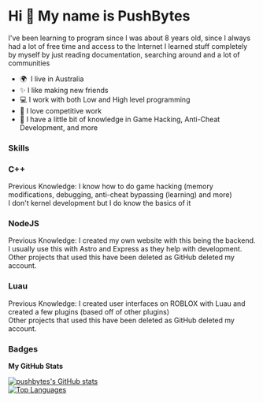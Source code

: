 # Hi 👋 My name is PushBytes

I've been learning to program since I was about 8 years old, since I always had a lot of free time and access to the Internet I learned stuff completely by myself by just reading documentation, searching around and a lot of communities</br>

- 🌍  I live in Australia
- ✨  I like making new friends
- 💻  I work with both Low and High level programming
- 🥇  I love competitive work
- 🦯  I have a little bit of knowledge in Game Hacking, Anti-Cheat Development, and more

### Skills
### C++
Previous Knowledge:
I know how to do game hacking (memory modifications, debugging, anti-cheat bypassing (learning) and more)</br>
I don't kernel development but I do know the basics of it</br>


### NodeJS
Previous Knowledge:
I created my own website with this being the backend.</br>
I usually use this with Astro and Express as they help with development.</br>
Other projects that used this have been deleted as GitHub deleted my account.</br>


### Luau
Previous Knowledge:
I created user interfaces on ROBLOX with Luau and created a few plugins (based off of other plugins)</br>
Other projects that used this have been deleted as GitHub deleted my account.</br>


### Badges
<b>My GitHub Stats</b>

<a href="http://www.github.com/pushbytes">
  <img src="https://github-readme-stats.vercel.app/api?username=pushbytes&show_icons=true&hide=&count_private=true&title_color=ffffff&text_color=ffffff&icon_color=ef4444&bg_color=7f1d1d&hide_border=true&show_icons=true" alt="pushbytes's GitHub stats" />
</a>

</br>

<a href="https://github.com/pushbytes" align="left">
  <img src="https://github-readme-stats.vercel.app/api/top-langs/?username=pushbytes&langs_count=10&title_color=ffffff&text_color=ffffff&icon_color=ef4444&bg_color=7f1d1d&hide_border=true&locale=en&custom_title=Top%20%Languages" alt="Top Languages" />
</a>
